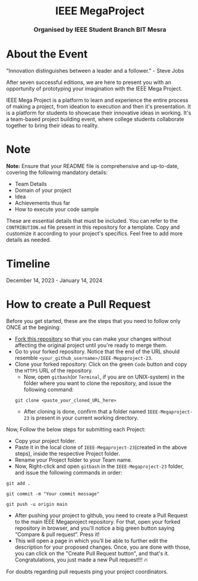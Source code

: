 <h1 align="center">IEEE MegaProject</h1>
<h3 align="center">Organised by IEEE Student Branch BIT Mesra</h3>

# About the Event
"Innovation distinguishes between a leader and a follower." - Steve Jobs

After seven successful editions, we are here to present you with an opportunity of prototyping your imagination with the IEEE Mega Project.

IEEE Mega Project is a platform to learn and experience the entire process of making a project, from ideation to execution and then it's presentation. It is a platform for students to showcase their innovative ideas in working.
It's a team-based project building event, where college students collaborate together to bring their ideas to reality.

# Note
**Note:**
Ensure that your README file is comprehensive and up-to-date, covering the following mandatory details:
- Team Details
- Domain of your project
- Idea
- Achievements thus far
- How to execute your code sample

These are essential details that must be included. You can refer to the `CONTRIBUTION.md` file present in this repository for a template. Copy and customize it according to your project's specifics. Feel free to add more details as needed.

# Timeline
December 14, 2023 - January 14, 2024

# How to create a Pull Request
Before you get started, these are the steps that you need to follow only ONCE at the begining:
- [Fork this repository](https://docs.github.com/en/github/getting-started-with-github/fork-a-repo#fork-an-example-repository) so that you can make your changes without affecting the original project until you're ready to merge them.
- Go to your forked repository. Notice that the end of the URL should resemble `<your_github_username>/IEEE-Megaproject-23`.
- Clone your forked repository: Click on the green `Code` button and copy the `HTTPS` URL of the repository.
    - Now, open `gitbash`(or `Terminal`, if you are on UNIX-system) in the folder where you want to clone the repository, and issue the following command:
    ```
    git clone <paste_your_cloned_URL_here>
    ```
    - After cloning is done, confirm that a folder named `IEEE-Megaproject-23` is present in your current working directory.


Now, Follow the below steps for submitting each Project:
- Copy your project folder.
- Paste it in the local clone of `IEEE-Megaproject-23`(created in the above steps), inside the respective Project folder.
- Rename your Project folder to your Team name.
- Now, Right-click and open `gitbash` in the `IEEE-Megaproject-23` folder, and issue the following commands in order:
```
git add .

git commit -m "Your commit message"

git push -u origin main
```
- After pushing your project to github, you need to create a Pull Request to the main IEEE Megaproject repository. For that, open your forked repository in browser, and you'll notice a big green button saying “Compare & pull request”. Press it!
- This will open a page in which you’ll be able to further edit the description for your proposed changes. Once, you are done with those, you can click on the "Create Pull Request button", and that's it.
 Congratulations, you just made a new Pull request!!! :fire:

For doubts regarding pull requests ping your project coordinators.
